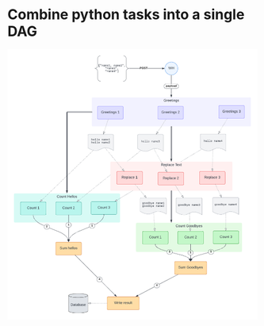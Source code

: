 Combine python tasks into a single DAG
==============================

![Workflow Diagram](assets/single-wf.png "Workflow Diagram")
